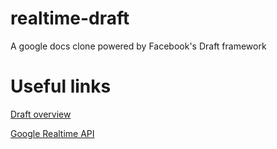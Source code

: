# realtime-draft
A google docs clone powered by Facebook's Draft framework

# Useful links

[Draft overview](http://facebook.github.io/draft-js/docs/overview.html#content)

[Google Realtime API](https://developers.google.com/google-apps/realtime/overview)
